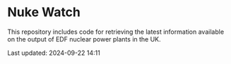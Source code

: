 # Nuke Watch

This repository includes code for retrieving the latest information available on the output of EDF nuclear power plants in the UK.

Last updated: 2024-09-22 14:11